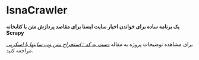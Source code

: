 
# IsnaCrawler
**یک برنامه ساده برای خواندن  اخبار سایت ایسنا  برای مقاصد پردازش متن با کتابخانه Scrapy**

برای مشاهده توضیحات پروژه به مقاله *[دست به کد : استخراج متن وب سایتها با اسکرپی](http://www.bigdata.ir/1395/03/%D9%BE%D8%B1%D8%AF%D8%A7%D8%B2%D8%B4-%D9%85%D8%AA%D9%88%D9%86-%D8%A7%D8%B3%D8%AA%D8%AE%D8%B1%D8%A7%D8%AC-%D9%85%D8%AA%D9%86-%D8%A7%D8%B2-%D9%88%D8%A8-%D8%B3%D8%A7%DB%8C%D8%AA/)* مراجعه کنید.